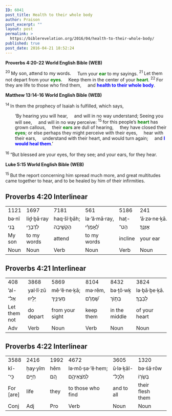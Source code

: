 ```yaml
---
ID: 6041
post_title: Health to their whole body
author: Praison
post_excerpt: ""
layout: post
permalink: >
  https://biblerevelation.org/2016/04/health-to-their-whole-body/
published: true
post_date: 2016-04-21 18:52:24
---
```

<strong><span class="passage-display-bcv">Proverbs 4:20-22
</span><span class="passage-display-version">World English Bible (WEB)</span></strong>
<div class="poetry top-1">
<p class="line"><span id="en-WEB-16511" class="text Prov-4-20"><sup class="versenum">20 </sup>My son, attend to my words.</span>
<span class="indent-1"><span class="indent-1-breaks">    </span><span class="text Prov-4-20">Turn your <span style="color: #008000;"><strong>ear</strong> </span>to my sayings.</span></span>
<span id="en-WEB-16512" class="text Prov-4-21"><sup class="versenum">21 </sup>Let them not depart from your <span style="color: #008000;"><strong>eyes</strong></span>.</span>
<span class="indent-1"><span class="indent-1-breaks">    </span><span class="text Prov-4-21">Keep them in the center of your <span style="color: #008000;"><strong>heart</strong></span>.</span></span>
<span id="en-WEB-16513" class="text Prov-4-22"><sup class="versenum">22 </sup>For they are life to those who find them,</span>
<span class="indent-1"><span class="indent-1-breaks">    </span><span class="text Prov-4-22">and <span style="color: #0000ff;"><strong>health to their whole body</strong></span>.</span></span></p>

</div>
<strong><span class="passage-display-bcv">Matthew 13:14-16
</span><span class="passage-display-version">World English Bible (WEB)</span></strong>

<span id="en-WEB-23554" class="text Matt-13-14"><sup class="versenum">14 </sup><span class="woj">In them the prophecy of Isaiah is fulfilled, which says,</span></span>
<div class="poetry">
<p class="line" style="padding-left: 30px;"><span class="text Matt-13-14"><span class="woj">‘By hearing you will hear,</span></span>
<span class="indent-1"><span class="indent-1-breaks">    </span><span class="text Matt-13-14"><span class="woj">and will in no way understand;</span></span></span>
<span class="text Matt-13-14"><span class="woj">Seeing you will see,</span></span>
<span class="indent-1"><span class="indent-1-breaks">    </span><span class="text Matt-13-14"><span class="woj">and will in no way perceive:</span></span></span>
<span id="en-WEB-23555" class="text Matt-13-15"><sup class="versenum">15 </sup><span class="woj">for this people’s <span style="color: #008000;"><strong>heart</strong> </span>has grown callous,</span></span>
<span class="indent-1"><span class="indent-1-breaks">    </span><span class="text Matt-13-15"><span class="woj">their <span style="color: #008000;"><strong>ears</strong> </span>are dull of hearing,</span></span></span>
<span class="indent-1"><span class="indent-1-breaks">    </span><span class="text Matt-13-15"><span class="woj">they have closed their <span style="color: #008000;"><strong>eyes</strong></span>;</span></span></span>
<span class="text Matt-13-15"><span class="woj">or else perhaps they might perceive with their eyes,</span></span>
<span class="indent-1"><span class="indent-1-breaks">    </span><span class="text Matt-13-15"><span class="woj">hear with their ears,</span></span></span>
<span class="indent-1"><span class="indent-1-breaks">    </span><span class="text Matt-13-15"><span class="woj">understand with their heart,</span></span></span>
<span class="text Matt-13-15"><span class="woj">and would turn again;</span></span>
<span class="indent-1"><span class="indent-1-breaks">    </span><span class="text Matt-13-15"><span class="woj">and <span style="color: #0000ff;"><strong>I would heal them</strong></span>.’</span></span></span></p>

</div>
<span id="en-WEB-23556" class="text Matt-13-16"><sup class="versenum">16 </sup><span class="woj">“But blessed are your eyes, for they see; and your ears, for they hear.</span></span>

<strong><span class="passage-display-bcv">Luke 5:15
</span><span class="passage-display-version">World English Bible (WEB)</span></strong>

<span id="en-WEB-25123" class="text Luke-5-15"><sup class="versenum">15 </sup>But the report concerning him spread much more, and great multitudes came together to hear, and to be healed by him of their infirmities.</span>
<h2><strong>Proverbs 4:20 Interlinear</strong></h2>
<table width="410">
<tbody>
<tr>
<td width="90">1121</td>
<td width="64">1697</td>
<td width="64">7181</td>
<td width="64">561</td>
<td width="64">5186</td>
<td width="64">241</td>
</tr>
<tr>
<td>bə·nî</td>
<td>liḏ·ḇā·ray</td>
<td>haq·šî·ḇāh;</td>
<td>la·’ă·mā·ray,</td>
<td>haṭ-</td>
<td>’ā·zə·ne·ḵā.</td>
</tr>
<tr>
<td>בְּ֭נִי</td>
<td>לִדְבָרַ֣י</td>
<td>הַקְשִׁ֑יבָה</td>
<td>לַ֝אֲמָרַ֗י</td>
<td>הַט־</td>
<td>אָזְנֶֽךָ׃</td>
</tr>
<tr>
<td>My son</td>
<td>to my words</td>
<td>attend</td>
<td>to my words</td>
<td>incline</td>
<td>your ear</td>
</tr>
<tr>
<td>Noun</td>
<td>Noun</td>
<td>Verb</td>
<td>Noun</td>
<td>Verb</td>
<td>Noun</td>
</tr>
</tbody>
</table>
<h2><strong>Proverbs 4:21 Interlinear</strong></h2>
<table width="410">
<tbody>
<tr>
<td width="90">408</td>
<td width="64">3868</td>
<td width="64">5869</td>
<td width="64">8104</td>
<td width="64">8432</td>
<td width="64">3824</td>
</tr>
<tr>
<td>’al-</td>
<td>yal·lî·zū</td>
<td>mê·‘ê·ne·ḵā;</td>
<td>mə·rêm,</td>
<td>bə·ṯō·wḵ</td>
<td>lə·ḇā·ḇe·ḵā.</td>
</tr>
<tr>
<td>אַל־</td>
<td>יַלִּ֥יזוּ</td>
<td>מֵעֵינֶ֑יךָ</td>
<td>שָׁ֝מְרֵ֗ם</td>
<td>בְּת֣וֹךְ</td>
<td>לְבָבֶֽךָ׃</td>
</tr>
<tr>
<td>Let them not</td>
<td>do depart</td>
<td>from your sight</td>
<td>keep them</td>
<td>in the middle</td>
<td>of your heart</td>
</tr>
<tr>
<td>Adv</td>
<td>Verb</td>
<td>Noun</td>
<td>Verb</td>
<td>Noun</td>
<td>Noun</td>
</tr>
</tbody>
</table>
<h2><strong>Proverbs 4:22 Interlinear</strong></h2>
<table width="474">
<tbody>
<tr>
<td width="90">3588</td>
<td width="64">2416</td>
<td width="64">1992</td>
<td width="64">4672</td>
<td width="64">3605</td>
<td width="64">1320</td>
<td width="64">4832</td>
</tr>
<tr>
<td>kî-</td>
<td>ḥay·yîm</td>
<td>hêm</td>
<td>lə·mō·ṣə·’ê·hem;</td>
<td>ū·lə·ḵāl-</td>
<td>bə·śā·rōw</td>
<td>mar·pê.</td>
</tr>
<tr>
<td>כִּֽי־</td>
<td>חַיִּ֣ים</td>
<td>הֵ֭ם</td>
<td>לְמֹצְאֵיהֶ֑ם</td>
<td>וּֽלְכָל־</td>
<td>בְּשָׂר֥וֹ</td>
<td>מַרְפֵּֽא׃</td>
</tr>
<tr>
<td>For [are]</td>
<td>life</td>
<td>they</td>
<td>to those who find</td>
<td>and to all</td>
<td>their flesh them</td>
<td>and health</td>
</tr>
<tr>
<td>Conj</td>
<td>Adj</td>
<td>Pro</td>
<td>Verb</td>
<td>Noun</td>
<td>Noun</td>
<td>Noun</td>
</tr>
</tbody>
</table>
<h3></h3>
<h3></h3>